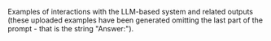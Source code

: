 Examples of interactions with the LLM-based system and related outputs (these uploaded examples have been generated omitting the last part of the prompt - that is the string "Answer:").
